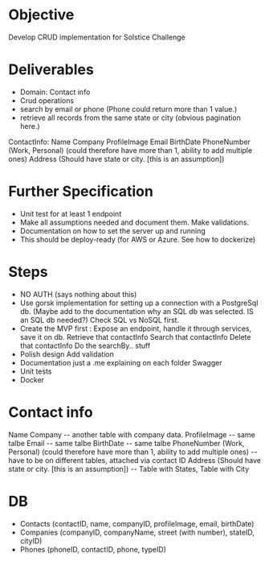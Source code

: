 # Objective
Develop CRUD implementation for Solstice Challenge

# Deliverables
- Domain: Contact info
- Crud operations
- search by email or phone (Phone could return more than 1 value.)
- retrieve all records from the same state or city (obvious pagination here.)

ContactInfo: 
Name
Company
ProfileImage
Email
BirthDate
PhoneNumber (Work, Personal) (could therefore have more than 1, ability to add multiple ones)
Address (Should have state or city. [this is an assumption])

# Further Specification
- Unit test for at least 1 endpoint 
- Make all assumptions needed and document them. Make validations.
- Documentation on how to set the server up and running
- This should be deploy-ready (for AWS or Azure. See how to dockerize)

# Steps
- NO AUTH (says nothing about this)
- Use gorsk implementation for setting up a connection with a PostgreSql db. (Maybe add to the documentation why an SQL db was selected. IS an SQL db needed?)
  Check SQL vs NoSQL first.   
- Create the MVP first : Expose an endpoint, handle it through services, save it on db.
  Retrieve that contactInfo
  Search that contactInfo
  Delete that contactInfo
  Do the searchBy.. stuff
- Polish design
  Add validation
- Documentation 
  just a .me explaining on each folder
  Swagger
- Unit tests  
- Docker


# Contact info 

Name
Company -- another table with company data. 
ProfileImage -- same talbe
Email -- same talbe
BirthDate -- same talbe
PhoneNumber (Work, Personal) (could therefore have more than 1, ability to add multiple ones) -- have to be on different tables, attached via contact ID
Address (Should have state or city. [this is an assumption]) -- Table with States, Table with City

# DB
- Contacts (contactID, name, companyID, profileImage, email, birthDate)
- Companies (companyID, companyName, street (with number), stateID, cityID)
- Phones (phoneID, contactID, phone, typeID)



